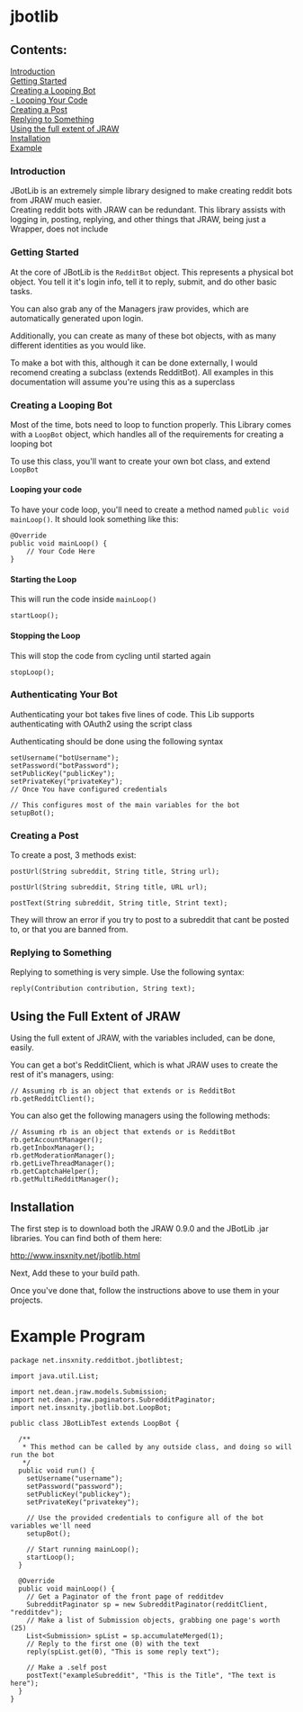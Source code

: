 # jbotlib

## Contents:

[Introduction](#introduction)  
[Getting Started](#getting-started)  
[Creating a Looping Bot](#creating-a-looping-bot)  
[- Looping Your Code](#looping-your-code)  
[Creating a Post](#creating-a-post)  
[Replying to Something](#replying-to-something)  
[Using the full extent of JRAW](#using-the-full-extent-of-jraw)  
[Installation](#installation)  
[Example](#example-program)

### Introduction
JBotLib is an extremely simple library designed to make creating reddit bots from JRAW much easier.  
Creating reddit bots with JRAW can be redundant. This library assists with logging in, posting, replying, and other things that JRAW, being just a Wrapper, does not include

### Getting Started
At the core of JBotLib is the `RedditBot` object. This represents a physical bot object. You tell it it's login info, tell it to reply, submit, and do other basic tasks.  

You can also grab any of the Managers jraw provides, which are automatically generated upon login. 

Additionally, you can create as many of these bot objects, with as many different identities as you would like.

To make a bot with this, although it can be done externally, I would recomend creating a subclass (extends RedditBot). All examples in this documentation will assume you're using this as a superclass

### Creating a Looping Bot
Most of the time, bots need to loop to function properly. This Library comes with a `LoopBot` object, which handles all of the requirements for creating a looping bot

To use this class, you'll want to create your own bot class, and extend `LoopBot`

#### Looping your code

To have your code loop, you'll need to create a method named `public void mainLoop()`. It should look something like this:

    @Override
    public void mainLoop() {
        // Your Code Here
    }
    
#### Starting the Loop  
This will run the code inside `mainLoop()`

    startLoop();
    
#### Stopping the Loop  
This will stop the code from cycling until started again

    stopLoop();

### Authenticating Your Bot

Authenticating your bot takes five lines of code. This Lib supports authenticating with OAuth2 using the script class

Authenticating should be done using the following syntax

    setUsername("botUsername");
    setPassword("botPassword");
    setPublicKey("publicKey");
    setPrivateKey("privateKey");
    // Once You have configured credentials
    
    // This configures most of the main variables for the bot
    setupBot();
    
### Creating a Post

To create a post, 3 methods exist:

    postUrl(String subreddit, String title, String url);
    
    postUrl(String subreddit, String title, URL url);
    
    postText(String subreddit, String title, Strint text);
    
They will throw an error if you try to post to a subreddit that cant be posted to, or that you are banned from.

### Replying to Something

Replying to something is very simple. Use the following syntax:

    reply(Contribution contribution, String text);
    
## Using the Full Extent of JRAW

Using the full extent of JRAW, with the variables included, can be done, easily.

You can get a bot's RedditClient, which is what JRAW uses to create the rest of it's managers, using:

    // Assuming rb is an object that extends or is RedditBot
    rb.getRedditClient();
    
You can also get the following managers using the following methods:

    // Assuming rb is an object that extends or is RedditBot
    rb.getAccountManager();
    rb.getInboxManager();
    rb.getModerationManager();
    rb.getLiveThreadManager();
    rb.getCaptchaHelper();
    rb.getMultiRedditManager();
    
## Installation

The first step is to download both the JRAW 0.9.0 and the JBotLib .jar libraries. You can find both of them here:

http://www.insxnity.net/jbotlib.html

Next, Add these to your build path. 

Once you've done that, follow the instructions above to use them in your projects.
    
# Example Program

    package net.insxnity.redditbot.jbotlibtest;

    import java.util.List;

    import net.dean.jraw.models.Submission;
    import net.dean.jraw.paginators.SubredditPaginator;
    import net.insxnity.jbotlib.bot.LoopBot;

    public class JBotLibTest extends LoopBot {

      /**
       * This method can be called by any outside class, and doing so will run the bot
       */
      public void run() {
        setUsername("username");
        setPassword("password");
        setPublicKey("publickey");
        setPrivateKey("privatekey");
        
        // Use the provided credentials to configure all of the bot variables we'll need
        setupBot();

        // Start running mainLoop();
        startLoop();
      }

      @Override
      public void mainLoop() {
        // Get a Paginator of the front page of redditdev
        SubredditPaginator sp = new SubredditPaginator(redditClient, "redditdev");
        // Make a list of Submission objects, grabbing one page's worth (25)
        List<Submission> spList = sp.accumulateMerged(1);
        // Reply to the first one (0) with the text
        reply(spList.get(0), "This is some reply text");

        // Make a .self post
        postText("exampleSubreddit", "This is the Title", "The text is here");
      }
    }


    
